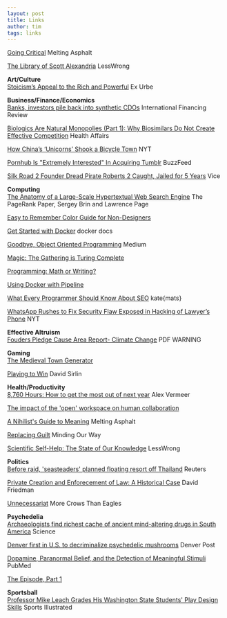 ```yaml
---
layout: post
title: Links
author: tim
tags: links
---
```


[Going Critical](https://www.meltingasphalt.com/interactive/going-critical/) Melting Asphalt  

[The Library of Scott Alexandria](https://www.lesswrong.com/posts/vwqLfDfsHmiavFAGP/the-library-of-scott-alexandria) LessWrong  

**Art/Culture**  
[Stoicism’s Appeal to the Rich and Powerful](https://www.exurbe.com/stoicisms-appeal-to-the-rich-and-powerful/) Ex Urbe  

**Business/Finance/Economics**  
[Banks, investors pile back into synthetic CDOs](http://www.ifre.com/banks-investors-pile-back-into-synthetic-cdos/21384388.fullarticle) International Financing Review  

[Biologics Are Natural Monopolies (Part 1): Why Biosimilars Do Not Create Effective Competition](https://www.healthaffairs.org/do/10.1377/hblog20190405.396631/full/)  Health Affairs  

[How China’s ‘Unicorns’ Shook a Bicycle Town](https://www.nytimes.com/2019/04/27/business/china-bike-sharing-unicorns.html?action=click&module=News&pgtype=Homepage) NYT  

[Pornhub Is "Extremely Interested" In Acquiring Tumblr](https://www.buzzfeednews.com/article/ryanhatesthis/pornhub-interested-in-buying-tumblr) BuzzFeed  

[Silk Road 2 Founder Dread Pirate Roberts 2 Caught, Jailed for 5 Years](https://www.vice.com/amp/en_us/article/9kx59a/silk-road-2-founder-dread-pirate-roberts-2-caught-jailed-for-5-years) Vice  

**Computing**  
[The Anatomy of a Large-Scale Hypertextual Web Search Engine](http://infolab.stanford.edu/~backrub/google.html) The PageRank Paper, Sergey Brin and Lawrence Page  

[Easy to Remember Color Guide for Non-Designers](https://sendwithses.gitbook.io/helpdocs/random-stuff/easy-to-remember-color-guide-for-non-designers)  

[Get Started with Docker](https://docs.docker.com/get-started/) docker docs  

[Goodbye, Object Oriented Programming](https://medium.com/@cscalfani/goodbye-object-oriented-programming-a59cda4c0e53) Medium  

[Magic: The Gathering is Turing Complete](https://arxiv.org/abs/1904.09828)  

[Programming: Math or Writing?](https://henrikwarne.com/2019/03/30/programming-math-or-writing/)  

[Using Docker with Pipeline](https://jenkins.io/doc/book/pipeline/docker/)  

[What Every Programmer Should Know About SEO](https://katemats.com/what-every-programmer-should-know-about-seo/) kate{mats}  

[WhatsApp Rushes to Fix Security Flaw Exposed in Hacking of Lawyer’s Phone](https://www.nytimes.com/2019/05/13/technology/nso-group-whatsapp-spying.html) NYT  

**Effective Altruism**  
[Fouders Pledge Cause Area Report- Climate Change](https://founderspledge.com/research/Cause%20Report%20-%20Climate%20Change.pdf) PDF WARNING   

**Gaming**  
[The Medieval Town Generator](https://kottke.org/19/05/the-medieval-town-generator)  

[Playing to Win](http://www.sirlin.net/ptw/) David Sirlin  

**Health/Productivity**  
[8,760 Hours: How to get the most out of next year](https://alexvermeer.com/8760hours/) Alex Vermeer  

[The impact of the 'open' workspace on human collaboration](https://royalsocietypublishing.org/doi/full/10.1098/rstb.2017.0239#d3e491)  

[A Nihilist's Guide to Meaning](https://meltingasphalt.com/a-nihilists-guide-to-meaning/) Melting Asphalt  

[Replacing Guilt](http://mindingourway.com/guilt/) Minding Our Way  

[Scientific Self-Help: The State of Our Knowledge](https://www.lesswrong.com/posts/33KewgYhNSxFpbpXg/scientific-self-help-the-state-of-our-knowledge) LessWrong  

**Politics**  
[Before raid, 'seasteaders' planned floating resort off Thailand](https://uk.reuters.com/article/uk-thailand-seahome-movement/before-raid-seasteaders-planned-floating-resort-off-thailand-idUKKCN1S50UN) Reuters  

[Private Creation and Enforecement of Law: A Historical Case](http://www.daviddfriedman.com/Academic/Iceland/Iceland.html) David Friedman  

[Unnecessariat](https://morecrows.wordpress.com/2016/05/10/unnecessariat/) More Crows Than Eagles   

**Psychedelia**  
[Archaeologists find richest cache of ancient mind-altering drugs in South America](https://www.sciencemag.org/news/2019/05/archaeologists-find-richest-cache-ancient-mind-altering-drugs-south-america) Science  

[Denver first in U.S. to decriminalize psychedelic mushrooms](https://www.denverpost.com/2019/05/08/denver-psychedelic-magic-mushroom/) Denver Post  

[Dopamine, Paranormal Belief, and the Detection of Meaningful Stimuli](https://www.ncbi.nlm.nih.gov/pubmed/19642883) PubMed  

[The Episode, Part 1](http://www.stilldrinking.org/the-episode-part-1)  

**Sportsball**  
[Professor Mike Leach Grades His Washington State Students' Play Design Skills](https://www.si.com/college-football/2019/05/16/mike-leach-washington-state-insurgent-warfare-class-playbook) Sports Illustrated  
